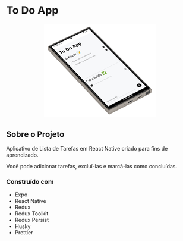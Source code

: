 # To Do App

<p align="center">
  <img src="doc/screenshot.png" width="300" alt="Captura de Tela do App">
</p>

## Sobre o Projeto

Aplicativo de Lista de Tarefas em React Native criado para fins de aprendizado.

Você pode adicionar tarefas, excluí-las e marcá-las como concluídas.

### Construído com

- Expo
- React Native
- Redux
- Redux Toolkit
- Redux Persist
- Husky
- Prettier